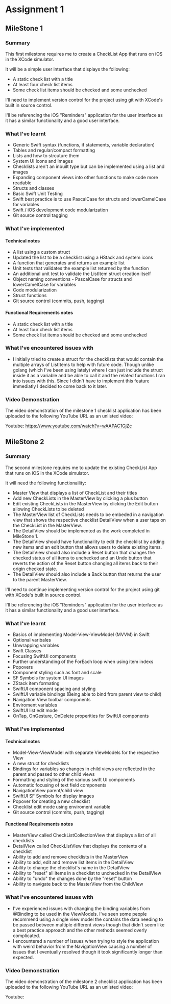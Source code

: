 # Assignment 1

## MileStone 1

### Summary

This first milestone requires me to create a CheckList App that runs on iOS in the XCode simulator.

It will be a simple user interface that displays the following:
- A static check list with a title
- At least four check list items
- Some check list items should be checked and some unchecked

I'll need to implement version control for the project using git with XCode's built in source control.

I'll be referencing the iOS "Reminders" application for the user interface as it has a similar functionality and a good user interface.

### What I've learnt

- Generic Swift syntax (functions, if statements, variable declaration)
- Tables and regular/compact formatting
- Lists and how to strcuture them
- System UI Icons and Images
- Checklists aren't an inbuilt type but can be implemented using a list and images
- Expanding component views into other functions to make code more readable
- Structs and classes
- Basic Swift Unit Testing
- Swift best practice is to use PascalCase for structs and lowerCamelCase for variables
- Swift / iOS development code modularization
- Git source control tagging

### What I've implemented

#### Technical notes

- A list using a custom struct
- Updated the list to be a checklist using a HStack and system icons
- A function that generates and returns an example list 
- Unit tests that validates the example list returned by the function
- An additional unit test to validate the ListItem struct creation itself 
- Object naming conventions - PascalCase for structs and lowerCamelCase for variables
- Code modularization
- Struct functions
- Git source control (commits, push, tagging)

#### Functional Requirements notes

- A static check list with a title
- At least four check list items
- Some check list items should be checked and some unchecked

### What I've encountered issues with

- I initially tried to create a struct for the checklists that would contain the multiple arrays of ListItems to help with future code. Though unlike golang (which I've been using lately) where I can just include the struct inside it as a variable and be able to call it and the related functions I ran into issues with this. Since I didn't have to implement this feature immediatly I decided to come back to it later.

### Video Demonstration

The video demonstration of the milestone 1 checklist application has been uploaded to the following YouTube URL as an unlisted video:

Youtube: https://www.youtube.com/watch?v=wAAPAC1GjZc

## MileStone 2

### Summary

The second milestone requires me to update the existing CheckList App that runs on iOS in the XCode simulator.

It will need the following functionaility:
- Master View that displays a list of CheckList and their titles
- Add new CheckLists in the MasterView by clicking a plus button
- Edit existing CheckLists in the MasterView by clicking the Edit button allowing CheckLists to be deleted
- The MasterView list of CheckLists needs to be embeded in a navigation view that shows the respective checklist DetailView when a user taps on the CheckList in the MasterView.
- The DetailView should be implemented as the work completed in MileStone 1.
- The DetailView should have functionaility to edit the checklist by adding new items and an edit button that allows users to delete existing items.
- The DetailView should also include a Reset button that changes the checked status of all items to unchecked and an Undo button that reverts the action of the Reset button changing all items back to their origin checked state.
- The DetailView should also include a Back button that returns the user to the parent MasterView.   

I'll need to continue implementing version control for the project using git with XCode's built in source control.

I'll be referencing the iOS "Reminders" application for the user interface as it has a similar functionality and a good user interface.

### What I've learnt

- Basics of implementing Model-View-ViewModel (MVVM) in Swift
- Optional varibales
- Unwrapping variables
- Swift Classes
- Focusing SwiftUI components
- Further understanding of the ForEach loop when using item indexs
- Popovers
- Component styling such as font and scale
- SF Symbols for system UI images
- ZStack item formating
- SwiftUI component spacing and styling
- SwiftUI variable bindings (Being able to bind from parent view to child)
- Navigation View toolbar components
- Enviroment variables
- SwiftUI list edit mode
- OnTap, OnGesture, OnDelete properities for SwiftUI components

### What I've implemented

#### Technical notes

- Model-View-ViewModel with separate ViewModels for the respective View
- A new struct for checklists
- Bindings for variables so changes in child views are reflected in the parent and passed to other child views
- Formatting and styling of the various swift UI components
- Automatic focusing of text field components
- NavigationView parent/child view
- SwiftUI SF Symbols for display images
- Popover for creating a new checklist
- Checklist edit mode using enviroment variable
- Git source control (commits, push, tagging)

#### Functional Requirements notes

- MasterView called CheckListCollectionView that displays a list of all checklists
- DetailView called CheckListView that displays the contents of a checklist
- Ability to add and remove checklists in the MasterView
- Ability to add, edit and remove list items in the DetailView
- Ability to change the checklist's name in the DetailView
- Ability to "reset" all items in a checklist to unchecked in the DetailView
- Ability to "undo" the changes done by the "reset" button 
- Ability to navigate back to the MasterView from the ChildView

### What I've encountered issues with

- I've experienced issues with changing the binding variables from @Binding to be used in the ViewModels. I've seen some people recommend using a single view model the contains the data needing to be passed between multiple different views though that didn't seem like a best practice approach and the other methods seemed overly complicated.
- I encountered a number of issues when trying to style the application with weird behavior from the NavigationView causing a number of issues that I eventually resolved though it took significantly longer than expected.  

### Video Demonstration

The video demonstration of the milestone 2 checklist application has been uploaded to the following YouTube URL as an unlisted video:

Youtube: 
